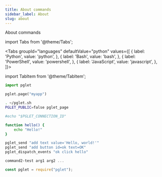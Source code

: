 ```yaml
---
title: About commands
sidebar_label: About
slug: about
---
```


About commands

import Tabs from '@theme/Tabs';

<Tabs groupId="languages" defaultValue="python" values={[
  { label: 'Python', value: 'python', },
  { label: 'Bash', value: 'bash', },
  { label: 'PowerShell', value: 'powershell', },
  { label: 'JavaScript', value: 'javascript', },
]}>

import TabItem from '@theme/TabItem';

<TabItem value="python">

```python
import pglet

pglet.page("myapp")
```
</TabItem>

<TabItem value="bash">

```bash
. ~/pglet.sh
PGLET_PUBLIC=false pglet_page

#echo "$PGLET_CONNECTION_ID"

function hello() {
    echo "Hello!"
}

pglet_send "add text value='Hello, world!'"
pglet_send "add button id=ok text=OK"
pglet_dispatch_events "ok click hello"
```
</TabItem>

<TabItem value="powershell">

```powershell
command2-test arg1 arg2 ...
```

</TabItem>

<TabItem value="javascript">

```javascript
const pglet = require("pglet");
```

</TabItem>

</Tabs>